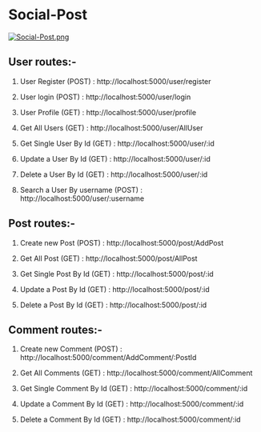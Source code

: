 # Social-Post

[![Social-Post.png](https://i.postimg.cc/4N5J6JPS/social-post-banner.png)](https://postimg.cc/ppmbxMgf)

## User routes:-

1. User Register (POST)                 : http://localhost:5000/user/register

2. User login (POST)                    : http://localhost:5000/user/login

3. User Profile (GET)                   : http://localhost:5000/user/profile

4. Get All Users (GET)                  : http://localhost:5000/user/AllUser

5. Get Single User By Id (GET)          : http://localhost:5000/user/:id

6. Update a User By Id (GET)            : http://localhost:5000/user/:id

7. Delete a User By Id (GET)            : http://localhost:5000/user/:id

8. Search a User By username (POST)     : http://localhost:5000/user/:username

## Post routes:-

1. Create new Post (POST)               : http://localhost:5000/post/AddPost

2. Get All Post (GET)                   : http://localhost:5000/post/AllPost

3. Get Single Post By Id (GET)          : http://localhost:5000/post/:id

4. Update a Post By Id (GET)            : http://localhost:5000/post/:id

5. Delete a Post By Id (GET)            : http://localhost:5000/post/:id

## Comment routes:-

1. Create new Comment (POST)            : http://localhost:5000/comment/AddComment/:PostId

2. Get All Comments (GET)               : http://localhost:5000/comment/AllComment

3. Get Single Comment By Id (GET)       : http://localhost:5000/comment/:id

4. Update a Comment By Id (GET)         : http://localhost:5000/comment/:id

5. Delete a Comment By Id (GET)         : http://localhost:5000/comment/:id
